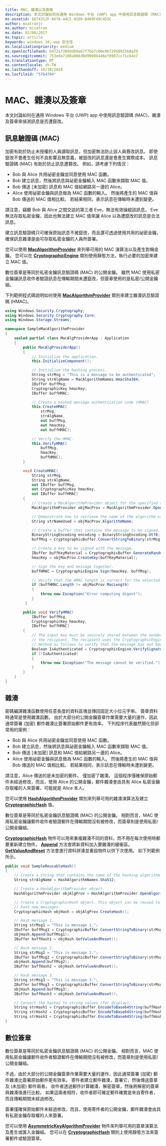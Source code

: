 ```yaml
---
title: MAC、雜湊以及簽章
description: 本文討論如何在通用 Windows 平台 (UWP) app 中使用訊息驗證碼 (MAC)、雜湊及簽章來偵測訊息是否遭竄改。
ms.assetid: E674312F-6678-44C5-91D9-B489F49C4D3C
author: msatranjr
ms.author: misatran
ms.date: 02/08/2017
ms.topic: article
keywords: windows 10，uwp 安全性
ms.localizationpriority: medium
ms.openlocfilehash: b472a7209ddb9e67f7bb7c00e967295892568a29
ms.sourcegitcommit: 753e0a7160a88830d9908b446ef0907cc71c64e7
ms.translationtype: MT
ms.contentlocale: zh-TW
ms.lasthandoff: 10/30/2018
ms.locfileid: "5764784"
---
```

# <a name="macs-hashes-and-signatures"></a>MAC、雜湊以及簽章




本文討論如何在通用 Windows 平台 (UWP) app 中使用訊息驗證碼 (MAC)、雜湊及簽章來偵測訊息是否遭竄改。

## <a name="message-authentication-codes-macs"></a>訊息驗證碼 (MAC)


加密有助於防止未授權的人員讀取訊息，但加密無法防止該人員篡改訊息。 即使竄改不會產生任何不良影響且無意義，被竄改的訊息還是會產生實際成本。 訊息驗證碼 (MAC) 有助於防止訊息遭篡改。 例如，請考慮下列情況：

-   Bob 與 Alice 共用祕密金鑰並同意使用 MAC 函數。
-   Bob 建立訊息，然後將訊息與祕密金鑰輸入 MAC 函數來擷取 MAC 值。
-   Bob 傳送 \[未加密\] 訊息和 MAC 值給網路另一邊的 Alice。
-   Alice 使用祕密金鑰與訊息做為 MAC 函數的輸入。 然後將產生的 MAC 值與 Bob 傳送的 MAC 值相比較。 若結果相同，表示訊息在傳輸時未遭到變更。

請注意，竊聽 Bob 與 Alice 之間交談的第三者 Eve，無法有效操縱該訊息。 Eve 無法存取私密金鑰，因此也無法建立 MAC 值來讓 Alice 以為遭竄改的訊息是合法訊息。

建立訊息驗證碼只可確保原始訊息不被竄改，而且還可透過使用共用的祕密金鑰，確保訊息雜湊是由可存取私密金鑰的人員所簽署。

您可以使用 [**MacAlgorithmProvider**](https://msdn.microsoft.com/library/windows/apps/br241530) 來列舉可用的 MAC 演算法以及產生對稱金鑰。 您可以在 [**CryptographicEngine**](https://msdn.microsoft.com/library/windows/apps/br241490) 類別使用靜態方法，執行必要的加密來建立 MAC 值。

數位簽章是等同於私密金鑰訊息驗證碼 (MAC) 的公開金鑰。 雖然 MAC 使用私密金鑰讓訊息收件者驗證訊息在傳輸期間未遭竄改，但簽章使用的是私密/公開金鑰組。

下列範例程式碼說明如何使用 [**MacAlgorithmProvider**](https://msdn.microsoft.com/library/windows/apps/br241530) 類別來建立雜湊訊息驗證碼 (HMAC)。

```cs
using Windows.Security.Cryptography;
using Windows.Security.Cryptography.Core;
using Windows.Storage.Streams;

namespace SampleMacAlgorithmProvider
{
    sealed partial class MacAlgProviderApp : Application
    {
        public MacAlgProviderApp()
        {
            // Initialize the application.
            this.InitializeComponent();

            // Initialize the hashing process.
            String strMsg = "This is a message to be authenticated";
            String strAlgName = MacAlgorithmNames.HmacSha384;
            IBuffer buffMsg;
            CryptographicKey hmacKey;
            IBuffer buffHMAC;

            // Create a hashed message authentication code (HMAC)
            this.CreateHMAC(
                strMsg,
                strAlgName,
                out buffMsg,
                out hmacKey,
                out buffHMAC);

            // Verify the HMAC.
            this.VerifyHMAC(
                buffMsg,
                hmacKey,
                buffHMAC);
        }

        void CreateHMAC(
            String strMsg,
            String strAlgName,
            out IBuffer buffMsg,
            out CryptographicKey hmacKey,
            out IBuffer buffHMAC)
        {
            // Create a MacAlgorithmProvider object for the specified algorithm.
            MacAlgorithmProvider objMacProv = MacAlgorithmProvider.OpenAlgorithm(strAlgName);

            // Demonstrate how to retrieve the name of the algorithm used.
            String strNameUsed = objMacProv.AlgorithmName;

            // Create a buffer that contains the message to be signed.
            BinaryStringEncoding encoding = BinaryStringEncoding.Utf8;
            buffMsg = CryptographicBuffer.ConvertStringToBinary(strMsg, encoding);

            // Create a key to be signed with the message.
            IBuffer buffKeyMaterial = CryptographicBuffer.GenerateRandom(objMacProv.MacLength);
            hmacKey = objMacProv.CreateKey(buffKeyMaterial);

            // Sign the key and message together.
            buffHMAC = CryptographicEngine.Sign(hmacKey, buffMsg);

            // Verify that the HMAC length is correct for the selected algorithm
            if (buffHMAC.Length != objMacProv.MacLength)
            {
                throw new Exception("Error computing digest");
            }
         }

        public void VerifyHMAC(
            IBuffer buffMsg,
            CryptographicKey hmacKey,
            IBuffer buffHMAC)
        {
            // The input key must be securely shared between the sender of the HMAC and 
            // the recipient. The recipient uses the CryptographicEngine.VerifySignature() 
            // method as follows to verify that the message has not been altered in transit.
            Boolean IsAuthenticated = CryptographicEngine.VerifySignature(hmacKey, buffMsg, buffHMAC);
            if (!IsAuthenticated)
            {
                throw new Exception("The message cannot be verified.");
            }
        }
    }
}
```

## <a name="hashes"></a>雜湊


密碼編譯雜湊函數使用任意長度的資料區塊並傳回固定大小位元字串。 簽章資料時通常是使用雜湊函數。 由於大部分的公開金鑰簽章作業需要大量的運作，因此通常簽署 (加密) 郵件雜湊比簽署原始郵件更有效率。 下列程序代表雖然簡化但卻常用的案例：

-   Bob 與 Alice 共用祕密金鑰並同意使用 MAC 函數。
-   Bob 建立訊息，然後將訊息與祕密金鑰輸入 MAC 函數來擷取 MAC 值。
-   Bob 傳送 \[未加密\] 訊息和 MAC 值給網路另一邊的 Alice。
-   Alice 使用祕密金鑰與訊息做為 MAC 函數的輸入。 然後將產生的 MAC 值與 Bob 傳送的 MAC 值相比較。 若結果相同，表示訊息在傳輸時未遭到變更。

請注意，Alice 傳送的是未加密的郵件。 僅加密了雜湊。 這個程序僅確保原始郵件未經過修改，而且，使用 Alice 的公開金鑰，郵件雜湊會由具有 Alice 私密金鑰存取權的人來簽署，可能就是 Alice 本人。

您可以使用 [**HashAlgorithmProvider**](https://msdn.microsoft.com/library/windows/apps/br241511) 類別來列舉可用的雜湊演算法及建立 [**CryptographicHash**](https://msdn.microsoft.com/library/windows/apps/br241498) 值。

數位簽章是等同於私密金鑰訊息驗證碼 (MAC) 的公開金鑰。 相對而言，MAC 使用私密金鑰讓郵件收件者驗證郵件在傳輸期間沒有被修改，而簽章則是使用私密/公開金鑰組。

[**CryptographicHash**](https://msdn.microsoft.com/library/windows/apps/br241498) 物件可以用來重複雜湊不同的資料，而不用在每次使用時都要重新建立物件。 [**Append**](https://msdn.microsoft.com/library/windows/apps/br241499) 方法會將新資料加入要雜湊的緩衝區。 [**GetValueAndReset**](https://msdn.microsoft.com/library/windows/apps/hh701376) 方法會進行資料拼湊並重設物件以供下次使用。 如下列範例所示。

```cs
public void SampleReusableHash()
{
    // Create a string that contains the name of the hashing algorithm to use.
    String strAlgName = HashAlgorithmNames.Sha512;

    // Create a HashAlgorithmProvider object.
    HashAlgorithmProvider objAlgProv = HashAlgorithmProvider.OpenAlgorithm(strAlgName);

    // Create a CryptographicHash object. This object can be reused to continually
    // hash new messages.
    CryptographicHash objHash = objAlgProv.CreateHash();

    // Hash message 1.
    String strMsg1 = "This is message 1.";
    IBuffer buffMsg1 = CryptographicBuffer.ConvertStringToBinary(strMsg1, BinaryStringEncoding.Utf16BE);
    objHash.Append(buffMsg1);
    IBuffer buffHash1 = objHash.GetValueAndReset();

    // Hash message 2.
    String strMsg2 = "This is message 2.";
    IBuffer buffMsg2 = CryptographicBuffer.ConvertStringToBinary(strMsg2, BinaryStringEncoding.Utf16BE);
    objHash.Append(buffMsg2);
    IBuffer buffHash2 = objHash.GetValueAndReset();

    // Hash message 3.
    String strMsg3 = "This is message 3.";
    IBuffer buffMsg3 = CryptographicBuffer.ConvertStringToBinary(strMsg3, BinaryStringEncoding.Utf16BE);
    objHash.Append(buffMsg3);
    IBuffer buffHash3 = objHash.GetValueAndReset();

    // Convert the hashes to string values (for display);
    String strHash1 = CryptographicBuffer.EncodeToBase64String(buffHash1);
    String strHash2 = CryptographicBuffer.EncodeToBase64String(buffHash2);
    String strHash3 = CryptographicBuffer.EncodeToBase64String(buffHash3);
}

```

## <a name="digital-signatures"></a>數位簽章


數位簽章是等同於私密金鑰訊息驗證碼 (MAC) 的公開金鑰。 相對而言，MAC 使用私密金鑰讓郵件收件者驗證郵件在傳輸期間沒有被修改，而簽章則是使用私密/公開金鑰組。

不過，由於大部分的公開金鑰簽章作業需要大量的運作，因此通常簽署 (加密) 郵件雜湊比簽署原始郵件更有效率。 寄件者建立郵件雜湊，簽署它，然後傳送簽章及 (未加密) 郵件兩者。 收件者透過郵件計算雜湊，解密簽章，然後將解密的簽章與雜湊值進行比較。 如果這兩者相符，收件者即可確定郵件確實是來自寄件者，而且傳輸期間未經過修改。

簽署僅確保原始郵件未經過修改，而且，使用寄件者的公開金鑰，郵件雜湊會由具有私密金鑰存取權的人來簽署。

您可以使用 [**AsymmetricKeyAlgorithmProvider**](https://msdn.microsoft.com/library/windows/apps/br241478) 物件來列舉可用的簽章演算法及產生或匯入金鑰組。 您可以在 [**CryptographicHash**](https://msdn.microsoft.com/library/windows/apps/br241498) 類別上使用靜態方法來簽署郵件或驗證簽章。